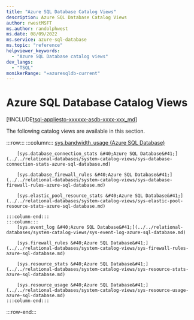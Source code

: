 ```yaml
---
title: "Azure SQL Database Catalog Views"
description: Azure SQL Database Catalog Views
author: rwestMSFT
ms.author: randolphwest
ms.date: 08/09/2022
ms.service: azure-sql-database
ms.topic: "reference"
helpviewer_keywords:
  - "Azure SQL Database catalog views"
dev_langs:
  - "TSQL"
monikerRange: "=azuresqldb-current"
---
```

# Azure SQL Database Catalog Views
[!INCLUDE[tsql-appliesto-xxxxxx-asdb-xxxx-xxx_md](../../includes/appliesto-xx-asdb-xxxx-xxx-md.md)]

The following catalog views are available in this section.  

:::row:::
    :::column:::
        [sys.bandwidth_usage &#40;Azure SQL Database&#41;](../../relational-databases/system-catalog-views/sys-bandwidth-usage-azure-sql-database.md)

        [sys.database_connection_stats &#40;Azure SQL Database&#41;](../../relational-databases/system-catalog-views/sys-database-connection-stats-azure-sql-database.md)

        [sys.database_firewall_rules &#40;Azure SQL Database&#41;](../../relational-databases/system-catalog-views/sys-database-firewall-rules-azure-sql-database.md)

        [sys.elastic_pool_resource_stats &#40;Azure SQL Database&#41;](../../relational-databases/system-catalog-views/sys-elastic-pool-resource-stats-azure-sql-database.md)

    :::column-end:::
    :::column:::
        [sys.event_log &#40;Azure SQL Database&#41;](../../relational-databases/system-catalog-views/sys-event-log-azure-sql-database.md)

        [sys.firewall_rules &#40;Azure SQL Database&#41;](../../relational-databases/system-catalog-views/sys-firewall-rules-azure-sql-database.md)

        [sys.resource_stats &#40;Azure SQL Database&#41;](../../relational-databases/system-catalog-views/sys-resource-stats-azure-sql-database.md)

        [sys.resource_usage &#40;Azure SQL Database&#41;](../../relational-databases/system-catalog-views/sys-resource-usage-azure-sql-database.md)
    :::column-end:::
:::row-end:::
